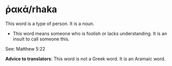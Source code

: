 # ῥακά/rhaka
This word is a type of person. It is a noun.

* This word means someone who is foolish or lacks understanding. It is an insult to call someone this.

See: Matthew 5:22

**Advice to translators**: This word is not a Greek word. It is an Aramaic word.
